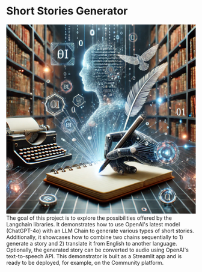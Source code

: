 # Short Stories Generator
![alt text](https://github.com/npillin/short-stories-generator/blob/main/927f6f56-9fac-4508-82ab-9761bbad1bbc.png)
The goal of this project is to explore the possibilities offered by the Langchain libraries.
It demonstrates how to use OpenAI's latest model (ChatGPT-4o) with an LLM Chain to generate various types of short stories.
Additionally, it showcases how to combine two chains sequentially to 1) generate a story and 2) translate it from English to another language.
Optionally, the generated story can be converted to audio using OpenAI's text-to-speech API. This demonstrator is built as a Streamlit app and is ready to be deployed, for example, on the Community platform.
